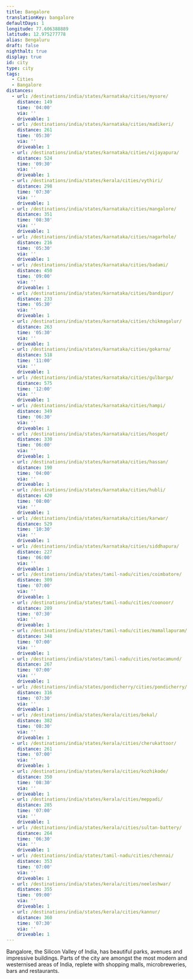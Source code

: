 ```yaml
---
title: Bangalore
translationKey: bangalore
defaultDays: 1
longitude: 77.606388889
latitude: 12.975277778
alias: Bengaluru
draft: false
nighthalt: true
display: true
id: city
type: city
tags:
  - Cities
  - Bangalore
distances:
  - url: /destinations/india/states/karnataka/cities/mysore/
    distance: 149
    time: '04:00'
    via: ''
    driveable: 1
  - url: /destinations/india/states/karnataka/cities/madikeri/
    distance: 261
    time: '05:30'
    via: ''
    driveable: 1
  - url: /destinations/india/states/karnataka/cities/vijayapura/
    distance: 524
    time: '09:30'
    via: ''
    driveable: 1
  - url: /destinations/india/states/kerala/cities/vythiri/
    distance: 298
    time: '07:30'
    via: ''
    driveable: 1
  - url: /destinations/india/states/karnataka/cities/mangalore/
    distance: 351
    time: '08:30'
    via: ''
    driveable: 1
  - url: /destinations/india/states/karnataka/cities/nagarhole/
    distance: 216
    time: '05:30'
    via: ''
    driveable: 1
  - url: /destinations/india/states/karnataka/cities/badami/
    distance: 450
    time: '09:00'
    via: ''
    driveable: 1
  - url: /destinations/india/states/karnataka/cities/bandipur/
    distance: 233
    time: '05:30'
    via: ''
    driveable: 1
  - url: /destinations/india/states/karnataka/cities/chikmagalur/
    distance: 263
    time: '05:30'
    via: ''
    driveable: 1
  - url: /destinations/india/states/karnataka/cities/gokarna/
    distance: 518
    time: '11:00'
    via: ''
    driveable: 1
  - url: /destinations/india/states/karnataka/cities/gulbarga/
    distance: 575
    time: '12:00'
    via: ''
    driveable: 1
  - url: /destinations/india/states/karnataka/cities/hampi/
    distance: 349
    time: '06:30'
    via: ''
    driveable: 1
  - url: /destinations/india/states/karnataka/cities/hospet/
    distance: 330
    time: '06:00'
    via: ''
    driveable: 1
  - url: /destinations/india/states/karnataka/cities/hassan/
    distance: 190
    time: '04:00'
    via: ''
    driveable: 1
  - url: /destinations/india/states/karnataka/cities/hubli/
    distance: 420
    time: '08:00'
    via: ''
    driveable: 1
  - url: /destinations/india/states/karnataka/cities/karwar/
    distance: 529
    time: '10:30'
    via: ''
    driveable: 1
  - url: /destinations/india/states/karnataka/cities/siddhapura/
    distance: 227
    time: '06:00'
    via: ''
    driveable: 1
  - url: /destinations/india/states/tamil-nadu/cities/coimbatore/
    distance: 309
    time: '07:00'
    via: ''
    driveable: 1
  - url: /destinations/india/states/tamil-nadu/cities/coonoor/
    distance: 289
    time: '07:30'
    via: ''
    driveable: 1
  - url: /destinations/india/states/tamil-nadu/cities/mamallapuram/
    distance: 348
    time: '07:00'
    via: ''
    driveable: 1
  - url: /destinations/india/states/tamil-nadu/cities/ootacamund/
    distance: 267
    time: '07:00'
    via: ''
    driveable: 1
  - url: /destinations/india/states/pondicherry/cities/pondicherry/
    distance: 316
    time: '07:30'
    via: ''
    driveable: 1
  - url: /destinations/india/states/kerala/cities/bekal/
    distance: 382
    time: '08:30'
    via: ''
    driveable: 1
  - url: /destinations/india/states/kerala/cities/cherukattoor/
    distance: 261
    time: '07:00'
    via: ''
    driveable: 1
  - url: /destinations/india/states/kerala/cities/kozhikode/
    distance: 350
    time: '08:30'
    via: ''
    driveable: 1
  - url: /destinations/india/states/kerala/cities/meppadi/
    distance: 285
    time: '07:00'
    via: ''
    driveable: 1
  - url: /destinations/india/states/kerala/cities/sultan-battery/
    distance: 264
    time: '06:30'
    via: ''
    driveable: 1
  - url: /destinations/india/states/tamil-nadu/cities/chennai/
    distance: 353
    time: '07:00'
    via: ''
    driveable: 1
  - url: /destinations/india/states/kerala/cities/neeleshwar/
    distance: 355
    time: '09:00'
    via: ''
    driveable: 1
  - url: /destinations/india/states/kerala/cities/kannur/
    distance: 360
    time: '07:30'
    via: ''
    driveable: 1
---
```



















































































































































































































Bangalore, the Silicon Valley of India, has beautiful parks, avenues and impressive buildings. Parts of the city are amongst the most modern and westernised areas of India, replete with shopping malls, microbreweries, bars and restaurants.